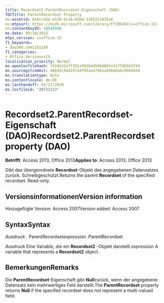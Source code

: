 ```yaml
---
title: Recordset2.ParentRecordset-Eigenschaft (DAO)
TOCTitle: ParentRecordset Property
ms:assetid: 816cc92e-e530-6ca6-65b0-3165221835a6
ms:mtpsurl: https://msdn.microsoft.com/library/Ff196492(v=office.15)
ms:contentKeyID: 48545948
ms.date: 09/18/2015
mtps_version: v=office.15
f1_keywords:
- dao360.chm1101188
f1_categories:
- Office.Version=v15
localization_priority: Normal
ms.openlocfilehash: 7424e31e7f351af02bdd54bd06fe41f7db5b5f54
ms.sourcegitcommit: d6695c94415fa47952ee7961a69660abc0904434
ms.translationtype: Auto
ms.contentlocale: de-DE
ms.lasthandoff: 01/17/2019
ms.locfileid: "28722123"
---
```

# <a name="recordset2parentrecordset-property-dao"></a><span data-ttu-id="360bd-102">Recordset2.ParentRecordset-Eigenschaft (DAO)</span><span class="sxs-lookup"><span data-stu-id="360bd-102">Recordset2.ParentRecordset property (DAO)</span></span>


<span data-ttu-id="360bd-103">**Betrifft**: Access 2013, Office 2013</span><span class="sxs-lookup"><span data-stu-id="360bd-103">**Applies to**: Access 2013, Office 2013</span></span> 

<span data-ttu-id="360bd-p101">Gibt das übergeordnete **Recordset**-Objekt des angegebenen Datensatzes zurück. Schreibgeschützt.</span><span class="sxs-lookup"><span data-stu-id="360bd-p101">Returns the parent **Recordset** of the specified recordset. Read-only.</span></span>

## <a name="version-information"></a><span data-ttu-id="360bd-106">Versionsinformationen</span><span class="sxs-lookup"><span data-stu-id="360bd-106">Version information</span></span>

<span data-ttu-id="360bd-107">Hinzugefügte Version: Access 2007</span><span class="sxs-lookup"><span data-stu-id="360bd-107">Version added: Access 2007</span></span>

## <a name="syntax"></a><span data-ttu-id="360bd-108">Syntax</span><span class="sxs-lookup"><span data-stu-id="360bd-108">Syntax</span></span>

<span data-ttu-id="360bd-109">*Ausdruck* . ParentRecordset</span><span class="sxs-lookup"><span data-stu-id="360bd-109">*expression* .ParentRecordset</span></span>

<span data-ttu-id="360bd-110">*Ausdruck* Eine Variable, die ein **Recordset2** -Objekt darstellt.</span><span class="sxs-lookup"><span data-stu-id="360bd-110">*expression* A variable that represents a **Recordset2** object.</span></span>

## <a name="remarks"></a><span data-ttu-id="360bd-111">Bemerkungen</span><span class="sxs-lookup"><span data-stu-id="360bd-111">Remarks</span></span>

<span data-ttu-id="360bd-112">Die **ParentRecordset**-Eigenschaft gibt **Null**zurück, wenn der angegebene Datensatz kein mehrwertiges Feld darstellt.</span><span class="sxs-lookup"><span data-stu-id="360bd-112">The **ParentRecordset** property returns **Null** if the specifed recordset does not represent a multi-valued field.</span></span>

